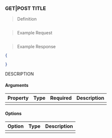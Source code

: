 ### GET|POST TITLE
> Definition

```plaintext

```

> Example Request

```shell

```

> Example Response

```json
{

}
```

DESCRIPTION

#### Arguments

Property  | Type      | Required | Description
--------- | --------- | -------- | -----------
 | | | 

#### Options

Option    | Type      | Description
--------- | --------- | -----------
 | | 

